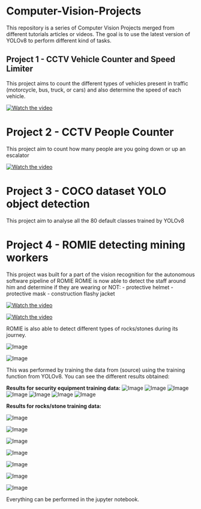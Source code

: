 # Computer-Vision-Projects
This repository is a series of Computer Vision Projects merged from different tutorials articles or videos.
The goal is to use the latest version of YOLOv8 to perform different kind of tasks.

## Project 1 - CCTV Vehicle Counter and Speed Limiter
This project aims to count the different types of vehicles present in traffic (motorcycle, bus, truck, or cars) and also determine the speed of each vehicle.

[![Watch the video](https://img.youtube.com/vi/gGShMfXioao/maxresdefault.jpg)](https://youtu.be/gGShMfXioao)



# Project 2 - CCTV People Counter
This project aim to count how many people are you going down or up an escalator

[![Watch the video](https://img.youtube.com/vi/-J-fkl5EFPA/maxresdefault.jpg)](https://youtu.be/-J-fkl5EFPA)


# Project 3 - COCO dataset YOLO object detection
This project aim to analyse all the 80 default classes trained by YOLOv8

# Project 4 - ROMIE detecting mining workers
This project was built for a part of the vision recognition for the autonomous software pipeline of ROMIE
ROMIE is now able to detect the staff around him and determine if they are wearing or NOT:
	- protective helmet
	- protective mask
	- construction flashy jacket

[![Watch the video](https://img.youtube.com/vi/z8gNm_GYl5k/maxresdefault.jpg)](https://youtu.be/z8gNm_GYl5k)

[![Watch the video](https://img.youtube.com/vi/XRw20kjqQEY/maxresdefault.jpg)](https://youtu.be/XRw20kjqQEY)



ROMIE is also able to detect different types of rocks/stones during its journey.

![Image](https://drive.google.com/uc?export=view&id=1ELVQb4q7AXR96gIBUR2LPuyFy0JgXjEQ)

![Image](https://drive.google.com/uc?export=view&id=1fgXkiNbcWpEqdqHWaJaCWLjnsp_-he1h)

This was performed by training the data from (source) using the training function from YOLOv8. You can see the different results obtained:

**Results for security equipment training data:**
![Image](https://drive.google.com/uc?export=view&id=1--kBTtDooe9gdHDyB_PBQJ1exG3bCEHy)
![Image](https://drive.google.com/uc?export=view&id=1eaWEhHWPV0vsMMPgY_o3CLKbGwIDv1i6)
![Image](https://drive.google.com/uc?export=view&id=1PxQVonSHtP5txZLXHXcjK05sNJ6VAoiV)
![Image](https://drive.google.com/uc?export=view&id=1qFYt3DrsjUJ-jgaQOCpd_77by7mgsPL3)
![Image](https://drive.google.com/uc?export=view&id=1jXIsSgHp94UA_hs1TEb-RDpA6Y0RLk-h)
![Image](https://drive.google.com/uc?export=view&id=1bjHbvVi_X8fPOsAFcclvM0IC0gPO5C6Y)
![Image](https://drive.google.com/uc?export=view&id=16W1Njb9kN2A_66EiQ7mnH9_A1nfzNRtf)



**Results for rocks/stone training data:**

![Image](https://drive.google.com/uc?export=view&id=1BTbNqBstNi5ntPXQ8fifuriDoKChDfBF)

![Image](https://drive.google.com/uc?export=view&id=1I-nvnexMCRAyOWUNdKh0EAV5sBnvJdaG)

![Image](https://drive.google.com/uc?export=view&id=1OK7OcR_oH9xsvfC8s8bf4cFiLrtkH2Wt)

![Image](https://drive.google.com/uc?export=view&id=16Z56cAtGPFje-lvCDEo2CD1_V0p0U2Nq)

![Image](https://drive.google.com/uc?export=view&id=1Jtcm_Ciwx3tKoOBe4fPjuZdaDLy-XOzy)

![Image](https://drive.google.com/uc?export=view&id=14EMzrgbfsN_ZwaX7yh9IH58lr1mELD34)

![Image](https://drive.google.com/uc?export=view&id=11pdqUv7N1ZA89eXHBA0-BmXwX_ty2LXR)


Everything can be performed in the jupyter notebook.
	
